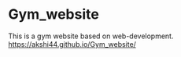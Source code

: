 # Gym_website
This is a gym website based on web-development.
https://akshi44.github.io/Gym_website/
